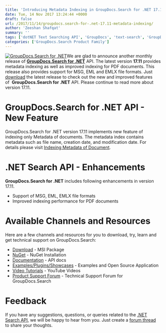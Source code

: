 ```yaml
---
title: 'Introducing Metadata Indexing in GroupDocs.Search for .NET 17.11'
date: Tue, 14 Nov 2017 13:24:44 +0000
draft: false
url: /2017/11/14/groupdocs.search-for-.net-17.11-metadata-indexing/
author: 'Zeeshan Shafqat'
summary: ''
tags: ['dotNET Text Searching API', 'GroupDocs', 'text-search', 'GroupDocs.Search', 'GroupDocs.Search for .NET', 'GroupDocs.Search for .NET Releases']
categories: ['GroupDocs.Search Product Family']
---
```


[![GroupDocs.Search for .NET](http://blog.groupdocs.com/wp-content/uploads/sites/4/2017/04/groupdocs-search-net.png)](https://www.groupdocs.com/products/search/net)We are glad to announce another monthly release of [**GroupDocs.Search for .NET**](https://products.groupdocs.com/search/net) API. The latest version **17.11** provides metadata indexing as well as improved indexing for PDF documents. This release also provides support for MSG, EML and EMLX file formats. Just [download](https://downloads.groupdocs.com/search/net) the latest release to check out the new and improved features of  **GroupDocs.Search for .NET** API. Please continue to read more about version 17.11.

# GroupDocs.Search for .NET API - New Feature

GroupDocs.Search for .NET version 17.11 implements new feature of indexing only Metadata of documents. The metadata index contains metadata such as file name, creation date, and modification date. For details please visit [Indexing Metadata of Document](https://docs.groupdocs.com/search/net).

# .NET Search API - Enhancements

**GroupDocs.Search for .NET** includes following enhancements in version 17.11.

*   Support of MSG, EML, EMLX file formats
*   Improved indexing performance for PDF documents

# Available Channels and Resources

Here are a few channels and resources for you to download, try, learn and get technical support on GroupDocs.Search:

*   [Download](https://downloads.groupdocs.com/search/net "GroupDocs.Search MSI") - MSI Package
*   [NuGet](https://www.nuget.org/packages/GroupDocs.Search "GroupDocs.Search Nuget Package") - NuGet Installation
*   [Documentation](https://docs.groupdocs.com/display/searchnet/Getting+Started) - API docs
*   [Examples/Plugins/Showcases](https://github.com/groupdocs-search/GroupDocs.Search-for-.NET "How to use Search API") - Examples and Open Source Application
*   [Video Tutorials](https://www.youtube.com/playlist?list=PL25CTxMCj5vMZGPsZX-FCtRM_UBXdLT9h "Search API video Tutorials") - YouTube Videos
*   [Product Support Forum](https://forum.groupdocs.com/c/search) - Technical Support Forum for GroupDocs.Search

# Feedback

If you have any suggestions, questions, or queries related to the [.NET Search API](https://products.groupdocs.com/search/net), we will be happy to hear from you. Just create a [forum thread](https://forum.groupdocs.com/c/search) to share your thoughts.





